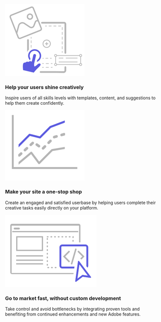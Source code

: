 
<TextBlock slots="image, heading, text" theme="lightest"  width="33%" className="deployment" />

![Help your users shine creatively](../images/Benefits-blade-image-1.svg)

### Help your users shine creatively

Inspire users of all skills levels with templates, content, and suggestions to help them create confidently.

<TextBlock slots="image, heading, text" theme="lightest"  width="33%" className="deployment"/>

![Make your site a one-stop shop](../images/Benefits-blade-image-2.svg)

### Make your site a one-stop shop

Create an engaged and satisfied userbase by helping users complete their creative tasks easily directly on your platform.

<TextBlock slots="image, heading, text" theme="lightest"  width="33%" className="deployment"/>

![Letter](../images/Benefits-blade-image-3.svg)

### Go to market fast, without custom development   

Take control and avoid bottlenecks by integrating proven tools and benefiting from continued enhancements and new Adobe features.
